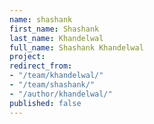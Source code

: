 ```yaml
---
name: shashank
first_name: Shashank
last_name: Khandelwal
full_name: Shashank Khandelwal
project: 
redirect_from:
- "/team/khandelwal/"
- "/team/shashank/"
- "/author/khandelwal/"
published: false
---
```


